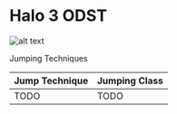 # Halo 3 ODST
![alt text](https://www.slashgear.com/wp-content/uploads/2020/09/Halo-3-ODST-cover-art-1280x720.jpg)

Jumping Techniques

Jump Technique | Jumping Class
------------ | ------------
TODO | TODO